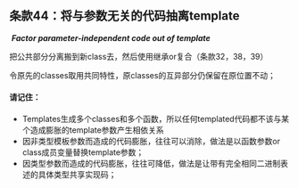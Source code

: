 ## 条款44：将与参数无关的代码抽离template

​		***Factor parameter-independent code out of template***

把公共部分分离搬到新class去，然后使用继承or复合（条款32，38，39）

令原先的classes取用共同特性，原classes的互异部分仍保留在原位置不动；

#### 请记住：

+ Templates生成多个classes和多个函数，所以任何templated代码都不该与某个造成膨胀的template参数产生相依关系
+ 因非类型模板参数而造成的代码膨胀，往往可以消除，做法是以函数参数or class成员变量替换template参数；
+ 因类型参数而造成的代码膨胀，往往可降低，做法是让带有完全相同二进制表述的具体类型共享实现码；